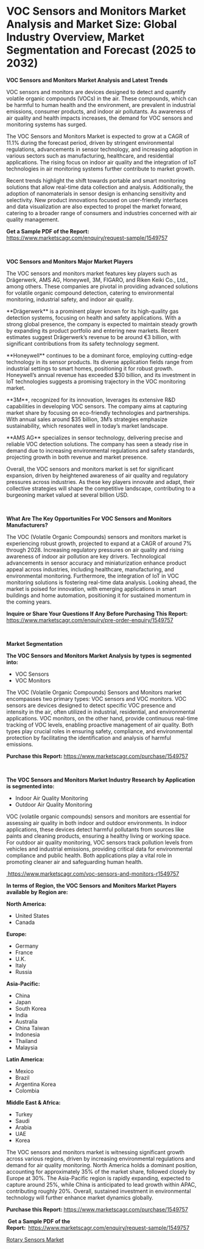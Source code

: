 <p><h1>VOC Sensors and Monitors Market Analysis and Market Size: Global Industry Overview, Market Segmentation and Forecast (2025 to 2032)</h1></p><p><strong>VOC Sensors and Monitors Market Analysis and Latest Trends</strong></p>
<p><p>VOC sensors and monitors are devices designed to detect and quantify volatile organic compounds (VOCs) in the air. These compounds, which can be harmful to human health and the environment, are prevalent in industrial emissions, consumer products, and indoor air pollutants. As awareness of air quality and health impacts increases, the demand for VOC sensors and monitoring systems has surged.</p><p>The VOC Sensors and Monitors Market is expected to grow at a CAGR of 11.1% during the forecast period, driven by stringent environmental regulations, advancements in sensor technology, and increasing adoption in various sectors such as manufacturing, healthcare, and residential applications. The rising focus on indoor air quality and the integration of IoT technologies in air monitoring systems further contribute to market growth. </p><p>Recent trends highlight the shift towards portable and smart monitoring solutions that allow real-time data collection and analysis. Additionally, the adoption of nanomaterials in sensor design is enhancing sensitivity and selectivity. New product innovations focused on user-friendly interfaces and data visualization are also expected to propel the market forward, catering to a broader range of consumers and industries concerned with air quality management.</p></p>
<p><strong>Get a Sample PDF of the Report:&nbsp;</strong> <a href="https://www.marketscagr.com/enquiry/request-sample/1549757?utm_campaign=2097&utm_medium=2&utm_source=Github&utm_content=ia&utm_term=06042025&utm_id=voc-sensors-and-monitors">https://www.marketscagr.com/enquiry/request-sample/1549757</a></p>
<p>&nbsp;</p>
<p><strong>VOC Sensors and Monitors Major Market Players</strong></p>
<p><p>The VOC sensors and monitors market features key players such as Drägerwerk, AMS AG, Honeywell, 3M, FIGARO, and Riken Keiki Co., Ltd., among others. These companies are pivotal in providing advanced solutions for volatile organic compound detection, catering to environmental monitoring, industrial safety, and indoor air quality.</p><p>**Drägerwerk** is a prominent player known for its high-quality gas detection systems, focusing on health and safety applications. With a strong global presence, the company is expected to maintain steady growth by expanding its product portfolio and entering new markets. Recent estimates suggest Drägerwerk’s revenue to be around €3 billion, with significant contributions from its safety technology segment.</p><p>**Honeywell** continues to be a dominant force, employing cutting-edge technology in its sensor products. Its diverse application fields range from industrial settings to smart homes, positioning it for robust growth. Honeywell’s annual revenue has exceeded $30 billion, and its investment in IoT technologies suggests a promising trajectory in the VOC monitoring market.</p><p>**3M**, recognized for its innovation, leverages its extensive R&D capabilities in developing VOC sensors. The company aims at capturing market share by focusing on eco-friendly technologies and partnerships. With annual sales around $35 billion, 3M’s strategies emphasize sustainability, which resonates well in today’s market landscape.</p><p>**AMS AG** specializes in sensor technology, delivering precise and reliable VOC detection solutions. The company has seen a steady rise in demand due to increasing environmental regulations and safety standards, projecting growth in both revenue and market presence.</p><p>Overall, the VOC sensors and monitors market is set for significant expansion, driven by heightened awareness of air quality and regulatory pressures across industries. As these key players innovate and adapt, their collective strategies will shape the competitive landscape, contributing to a burgeoning market valued at several billion USD.</p></p>
<p>&nbsp;</p>
<p><strong>What Are The Key Opportunities For VOC Sensors and Monitors Manufacturers?</strong></p>
<p><p>The VOC (Volatile Organic Compounds) sensors and monitors market is experiencing robust growth, projected to expand at a CAGR of around 7% through 2028. Increasing regulatory pressures on air quality and rising awareness of indoor air pollution are key drivers. Technological advancements in sensor accuracy and miniaturization enhance product appeal across industries, including healthcare, manufacturing, and environmental monitoring. Furthermore, the integration of IoT in VOC monitoring solutions is fostering real-time data analysis. Looking ahead, the market is poised for innovation, with emerging applications in smart buildings and home automation, positioning it for sustained momentum in the coming years.</p></p>
<p><strong>Inquire or Share Your Questions If Any Before Purchasing This Report:</strong> <a href="https://www.marketscagr.com/enquiry/pre-order-enquiry/1549757?utm_campaign=2097&utm_medium=2&utm_source=Github&utm_content=ia&utm_term=06042025&utm_id=voc-sensors-and-monitors">https://www.marketscagr.com/enquiry/pre-order-enquiry/1549757</a></p>
<p>&nbsp;</p>
<p><strong>Market Segmentation</strong></p>
<p><strong>The VOC Sensors and Monitors Market Analysis by types is segmented into:</strong></p>
<p><ul><li>VOC Sensors</li><li>VOC Monitors</li></ul></p>
<p><p>The VOC (Volatile Organic Compounds) Sensors and Monitors market encompasses two primary types: VOC sensors and VOC monitors. VOC sensors are devices designed to detect specific VOC presence and intensity in the air, often utilized in industrial, residential, and environmental applications. VOC monitors, on the other hand, provide continuous real-time tracking of VOC levels, enabling proactive management of air quality. Both types play crucial roles in ensuring safety, compliance, and environmental protection by facilitating the identification and analysis of harmful emissions.</p></p>
<p><strong>Purchase this Report:&nbsp;</strong><a href="https://www.marketscagr.com/purchase/1549757?utm_campaign=2097&utm_medium=2&utm_source=Github&utm_content=ia&utm_term=06042025&utm_id=voc-sensors-and-monitors">https://www.marketscagr.com/purchase/1549757</a></p>
<p>&nbsp;</p>
<p><strong>The VOC Sensors and Monitors Market Industry Research by Application is segmented into:</strong></p>
<p><ul><li>Indoor Air Quality Monitoring</li><li>Outdoor Air Quality Monitoring</li></ul></p>
<p><p>VOC (volatile organic compounds) sensors and monitors are essential for assessing air quality in both indoor and outdoor environments. In indoor applications, these devices detect harmful pollutants from sources like paints and cleaning products, ensuring a healthy living or working space. For outdoor air quality monitoring, VOC sensors track pollution levels from vehicles and industrial emissions, providing critical data for environmental compliance and public health. Both applications play a vital role in promoting cleaner air and safeguarding human health.</p></p>
<p><a href="https://www.marketscagr.com/voc-sensors-and-monitors-r1549757?utm_campaign=2097&utm_medium=2&utm_source=Github&utm_content=ia&utm_term=06042025&utm_id=voc-sensors-and-monitors">&nbsp;https://www.marketscagr.com/voc-sensors-and-monitors-r1549757</a></p>
<p><strong>In terms of Region, the VOC Sensors and Monitors Market Players available by Region are:</strong></p>
<p>
    <p> <strong> North America: </strong>
        <ul>
            <li>United States</li>
            <li>Canada</li>
        </ul>
        </p> 
    <p> <strong> Europe: </strong>
        <ul>
            <li>Germany</li>
            <li>France</li>
            <li>U.K.</li>
            <li>Italy</li>
            <li>Russia</li>
        </ul>
        </p> 
    <p> <strong> Asia-Pacific: </strong>
        <ul>
            <li>China</li>
            <li>Japan</li>
            <li>South Korea</li>
            <li>India</li>
            <li>Australia</li>
            <li>China Taiwan</li>
            <li>Indonesia</li>
            <li>Thailand</li>
            <li>Malaysia</li>
        </ul>
        </p> 
    <p> <strong> Latin America: </strong>
        <ul>
            <li>Mexico</li>
            <li>Brazil</li>
            <li>Argentina Korea</li>
            <li>Colombia</li>
        </ul>
        </p> 
    <p> <strong> Middle East & Africa: </strong>
        <ul>
            <li>Turkey</li>
            <li>Saudi</li>
            <li>Arabia</li>
            <li>UAE</li>
            <li>Korea</li>
        </ul>
    </p>
    </p>
<p><p>The VOC sensors and monitors market is witnessing significant growth across various regions, driven by increasing environmental regulations and demand for air quality monitoring. North America holds a dominant position, accounting for approximately 35% of the market share, followed closely by Europe at 30%. The Asia-Pacific region is rapidly expanding, expected to capture around 25%, while China is anticipated to lead growth within APAC, contributing roughly 20%. Overall, sustained investment in environmental technology will further enhance market dynamics globally.</p></p>
<p><strong>Purchase this Report: </strong><a href="https://www.marketscagr.com/purchase/1549757?utm_campaign=2097&utm_medium=2&utm_source=Github&utm_content=ia&utm_term=06042025&utm_id=voc-sensors-and-monitors">https://www.marketscagr.com/purchase/1549757</a></p>
<p>&nbsp;<strong>Get a Sample PDF of the Report:&nbsp;&nbsp;</strong><a href="https://www.marketscagr.com/enquiry/request-sample/1549757?utm_campaign=2097&utm_medium=2&utm_source=Github&utm_content=ia&utm_term=06042025&utm_id=voc-sensors-and-monitors">https://www.marketscagr.com/enquiry/request-sample/1549757</a></p>
<p><strong></strong></p>
<p><p><a href="https://github.com/FlorianWolf90/Market-Research-Report-List-2/blob/main/rotary-sensors-market.md?utm_campaign=2097&utm_medium=2&utm_source=Github&utm_content=ia&utm_term=06042025&utm_id=voc-sensors-and-monitors">Rotary Sensors Market</a></p></p>
